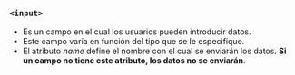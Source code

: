 ### `<input>`

- Es un campo en el cual los usuarios pueden introducir datos.  
- Este campo varía en función del tipo que se le especifique.  
- El atributo _name_ define el nombre con el cual se enviarán los datos. **Si un campo no tiene este atributo, los datos no se enviarán**.
